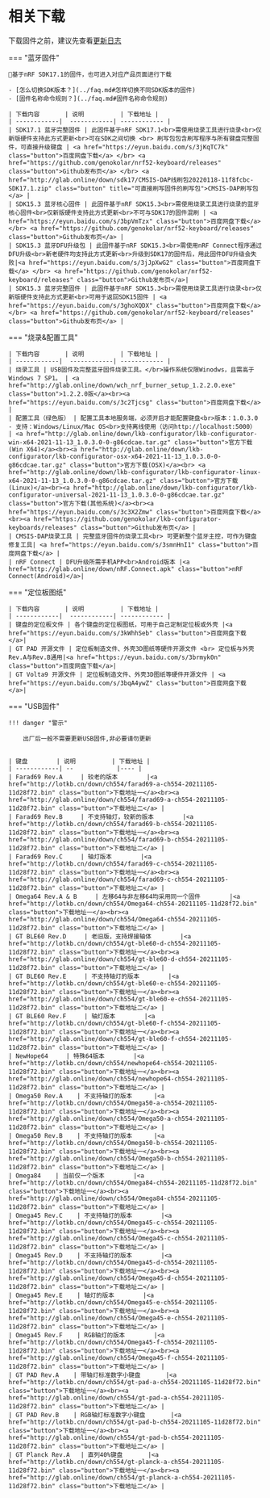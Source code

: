 相关下载
==========

下载固件之前，建议先查看[更新日志](../changelog.md)

=== "蓝牙固件"

    📢基于nRF SDK17.1的固件，也可进入对应产品页面进行下载

    - [怎么切换SDK版本？](../faq.md#怎样切换不同SDK版本的固件)
    - [固件名称命令规则？](../faq.md#固件名称命令规则)

    | 下载内容       | 说明          | 下载地址 |
    | ------------|  ------------| ------------ |
    | SDK17.1 蓝牙完整固件 | 此固件基于nRF SDK17.1<br>需使用烧录工具进行烧录<br>仅新版硬件支持此方式更新<br>可在SDK之间切换 <br> 刷写包包含刷写程序与所有键盘完整固件，可直接升级键盘 | <a href="https://eyun.baidu.com/s/3jKqTC7k" class="button">百度网盘下载</a> </br> <a href="https://github.com/genokolar/nrf52-keyboard/releases" class="button">Github发布页</a> </br> <a href="http://glab.online/down/sdk17/CMSIS-DAP线刷包20220118-11f8fcbc-SDK17.1.zip" class="button" title="可直接刷写固件的刷写包">CMSIS-DAP刷写包</a> |
    | SDK15.3 蓝牙核心固件 | 此固件基于nRF SDK15.3<br>需使用烧录工具进行烧录的蓝牙核心固件<br>仅新版硬件支持此方式更新<br>不可与SDK17的固件混刷 | <a href="https://eyun.baidu.com/s/3bpVmTzx" class="button">百度网盘下载</a> </br> <a href="https://github.com/genokolar/nrf52-keyboard/releases" class="button">Github发布页</a> |
    | SDK15.3 蓝牙DFU升级包 | 此固件基于nRF SDK15.3<br>需使用nRF Connect程序通过DFU升级<br>新老硬件均支持此方式更新<br>升级到SDK17的固件后，用此固件DFU升级会失败|<a href="https://eyun.baidu.com/s/3jJpXwG2" class="button">百度网盘下载</a> </br> <a href="https://github.com/genokolar/nrf52-keyboard/releases" class="button">Github发布页</a>|
    | SDK15.3 蓝牙完整固件 | 此固件基于nRF SDK15.3<br>需使用烧录工具进行烧录<br>仅新版硬件支持此方式更新<br>可用于返回SDK15固件 | <a href="https://eyun.baidu.com/s/3ghoXQDX" class="button">百度网盘下载</a> </br> <a href="https://github.com/genokolar/nrf52-keyboard/releases" class="button">Github发布页</a> |

=== "烧录&配置工具"

    | 下载内容       | 说明          | 下载地址 |
    | ------------|  ------------| ------------ |
    | 烧录工具 | USB固件及完整蓝牙固件烧录工具。</br>操作系统仅限Winodws，且需高于Windows 7 SP1。 | <a href="http://glab.online/down/wch_nrf_burner_setup_1.2.2.0.exe" class="button">1.2.2.0版</a><br><a href="https://eyun.baidu.com/s/3c2Tjcsg" class="button">百度网盘下载</a> |
    | 配置工具（绿色版） | 配置工具本地服务端，必须开启才能配置键盘<br>版本：1.0.3.0 - 支持：Windows/Linux/Mac OS<br>支持离线使用（访问http://localhost:5000） | <a href="http://glab.online/down/lkb-configurator/lkb-configurator-win-x64-2021-11-13_1.0.3.0-0-g86cdcae.tar.gz" class="button">官方下载(Win X64)</a><br><a href="http://glab.online/down/lkb-configurator/lkb-configurator-osx-x64-2021-11-13_1.0.3.0-0-g86cdcae.tar.gz" class="button">官方下载(OSX)</a><br> <a href="http://glab.online/down/lkb-configurator/lkb-configurator-linux-x64-2021-11-13_1.0.3.0-0-g86cdcae.tar.gz" class="button">官方下载(Linux)</a><br><a href="http://glab.online/down/lkb-configurator/lkb-configurator-universal-2021-11-13_1.0.3.0-0-g86cdcae.tar.gz" class="button">官方下载(其他系统)</a><br><a href="https://eyun.baidu.com/s/3c3X2Zmw" class="button">百度网盘下载</a><br><a href="https://github.com/genokolar/lkb-configurator-keyboards/releases" class="button">Github发布页</a> |
    | CMSIS-DAP烧录工具 | 完整蓝牙固件的烧录工具<br> 可更新整个蓝牙主控，可作为键盘修复工具| <a href="https://eyun.baidu.com/s/3smnHnI1" class="button">百度网盘下载</a> |
    | nRF Connect | DFU升级所需手机APP<br>Android版本 |<a href="http://glab.online/down/nRF.Connect.apk" class="button">nRF Connect(Android)</a>|

=== "定位板图纸"

    | 下载内容       | 说明          | 下载地址 |
    | ------------|  ------------| ------------ |
    | 键盘的定位板文件 | 各个键盘的定位板图纸，可用于自己定制定位板或外壳 |<a href="https://eyun.baidu.com/s/3kWhhSeb" class="button">百度网盘下载</a>|
    | GT PAD 开源文件 | 定位板制造文件、外壳3D图纸等硬件开源文件 <br> 定位板与外壳 Rev.A与Rev.B通用|<a href="https://eyun.baidu.com/s/3brmyk0n" class="button">百度网盘下载</a>|
    | GT Volta9 开源文件 | 定位板制造文件、外壳3D图纸等硬件开源文件 | <a href="https://eyun.baidu.com/s/3bqA4ywZ" class="button">百度网盘下载</a>|

=== "USB固件"

    !!! danger "警示"

        出厂后一般不需要更新USB固件,非必要请勿更新

    
    | 键盘        | 说明          | 下载地址 |
    | ------------| --            |---- |
    | Farad69 Rev.A     | 较老的版本        |<a href="http://lotkb.cn/down/ch554/farad69-a-ch554-20211105-11d28f72.bin" class="button">下载地址一</a><br><a href="http://glab.online/down/ch554/farad69-a-ch554-20211105-11d28f72.bin" class="button">下载地址二</a> |
    | Farad69 Rev.B     | 不支持轴灯，较新的版本        |<a href="http://lotkb.cn/down/ch554/farad69-b-ch554-20211105-11d28f72.bin" class="button">下载地址一</a><br><a href="http://glab.online/down/ch554/farad69-b-ch554-20211105-11d28f72.bin" class="button">下载地址二</a> |
    | Farad69 Rev.C     | 轴灯版本        |<a href="http://lotkb.cn/down/ch554/farad69-c-ch554-20211105-11d28f72.bin" class="button">下载地址一</a><br><a href="http://glab.online/down/ch554/farad69-c-ch554-20211105-11d28f72.bin" class="button">下载地址二</a> |
    | Omega64 Rev.A & B     | 左移64与非左移64均采用同一个固件        |<a href="http://lotkb.cn/down/ch554/Omega64-ch554-20211105-11d28f72.bin" class="button">下载地址一</a><br><a href="http://glab.online/down/ch554/Omega64-ch554-20211105-11d28f72.bin" class="button">下载地址二</a> |
    | GT BLE60 Rev.D     | 老旧版，支持焊接轴体        |<a href="http://lotkb.cn/down/ch554/gt-ble60-d-ch554-20211105-11d28f72.bin" class="button">下载地址一</a><br><a href="http://glab.online/down/ch554/gt-ble60-d-ch554-20211105-11d28f72.bin" class="button">下载地址二</a> |
    | GT BLE60 Rev.E     | 不支持轴灯的版本        |<a href="http://lotkb.cn/down/ch554/gt-ble60-e-ch554-20211105-11d28f72.bin" class="button">下载地址一</a><br><a href="http://glab.online/down/ch554/gt-ble60-e-ch554-20211105-11d28f72.bin" class="button">下载地址二</a> |
    | GT BLE60 Rev.F     | 轴灯版本        |<a href="http://lotkb.cn/down/ch554/gt-ble60-f-ch554-20211105-11d28f72.bin" class="button">下载地址一</a><br><a href="http://glab.online/down/ch554/gt-ble60-f-ch554-20211105-11d28f72.bin" class="button">下载地址二</a> |
    | NewHope64     | 特殊64版本        |<a href="http://lotkb.cn/down/ch554/newhope64-ch554-20211105-11d28f72.bin" class="button">下载地址一</a><br><a href="http://glab.online/down/ch554/newhope64-ch554-20211105-11d28f72.bin" class="button">下载地址二</a> |
    | Omega50 Rev.A    | 不支持轴灯的版本      |<a href="http://lotkb.cn/down/ch554/Omega50-a-ch554-20211105-11d28f72.bin" class="button">下载地址一</a><br><a href="http://glab.online/down/ch554/Omega50-a-ch554-20211105-11d28f72.bin" class="button">下载地址二</a> |
    | Omega50 Rev.B    | 不支持轴灯的版本      |<a href="http://lotkb.cn/down/ch554/Omega50-b-ch554-20211105-11d28f72.bin" class="button">下载地址一</a><br><a href="http://glab.online/down/ch554/Omega50-b-ch554-20211105-11d28f72.bin" class="button">下载地址二</a> |
    | Omega84    | 当前仅一个版本        |<a href="http://lotkb.cn/down/ch554/Omega84-ch554-20211105-11d28f72.bin" class="button">下载地址一</a><br><a href="http://glab.online/down/ch554/Omega84-ch554-20211105-11d28f72.bin" class="button">下载地址二</a> |
    | Omega45 Rev.C    | 不支持轴灯的版本        |<a href="http://lotkb.cn/down/ch554/Omega45-c-ch554-20211105-11d28f72.bin" class="button">下载地址一</a><br><a href="http://glab.online/down/ch554/Omega45-c-ch554-20211105-11d28f72.bin" class="button">下载地址二</a> |
    | Omega45 Rev.D    | 不支持轴灯的版本        |<a href="http://lotkb.cn/down/ch554/Omega45-d-ch554-20211105-11d28f72.bin" class="button">下载地址一</a><br><a href="http://glab.online/down/ch554/Omega45-d-ch554-20211105-11d28f72.bin" class="button">下载地址二</a> |
    | Omega45 Rev.E    | 轴灯的版本        |<a href="http://lotkb.cn/down/ch554/Omega45-e-ch554-20211105-11d28f72.bin" class="button">下载地址一</a><br><a href="http://glab.online/down/ch554/Omega45-e-ch554-20211105-11d28f72.bin" class="button">下载地址二</a> |
    | Omega45 Rev.F    | RGB轴灯的版本        |<a href="http://lotkb.cn/down/ch554/Omega45-f-ch554-20211105-11d28f72.bin" class="button">下载地址一</a><br><a href="http://glab.online/down/ch554/Omega45-f-ch554-20211105-11d28f72.bin" class="button">下载地址二</a> |
    | GT PAD Rev.A    | 带轴灯标准数字小键盘       |<a href="http://lotkb.cn/down/ch554/gt-pad-a-ch554-20211105-11d28f72.bin" class="button">下载地址一</a><br><a href="http://glab.online/down/ch554/gt-pad-a-ch554-20211105-11d28f72.bin" class="button">下载地址二</a> |
    | GT PAD Rev.B    | RGB轴灯标准数字小键盘       |<a href="http://lotkb.cn/down/ch554/gt-pad-b-ch554-20211105-11d28f72.bin" class="button">下载地址一</a><br><a href="http://glab.online/down/ch554/gt-pad-b-ch554-20211105-11d28f72.bin" class="button">下载地址二</a> |
    | GT Planck Rev.A   | 直列40%键盘       |<a href="http://lotkb.cn/down/ch554/gt-planck-a-ch554-20211105-11d28f72.bin" class="button">下载地址一</a><br><a href="http://glab.online/down/ch554/gt-planck-a-ch554-20211105-11d28f72.bin" class="button">下载地址二</a> |
